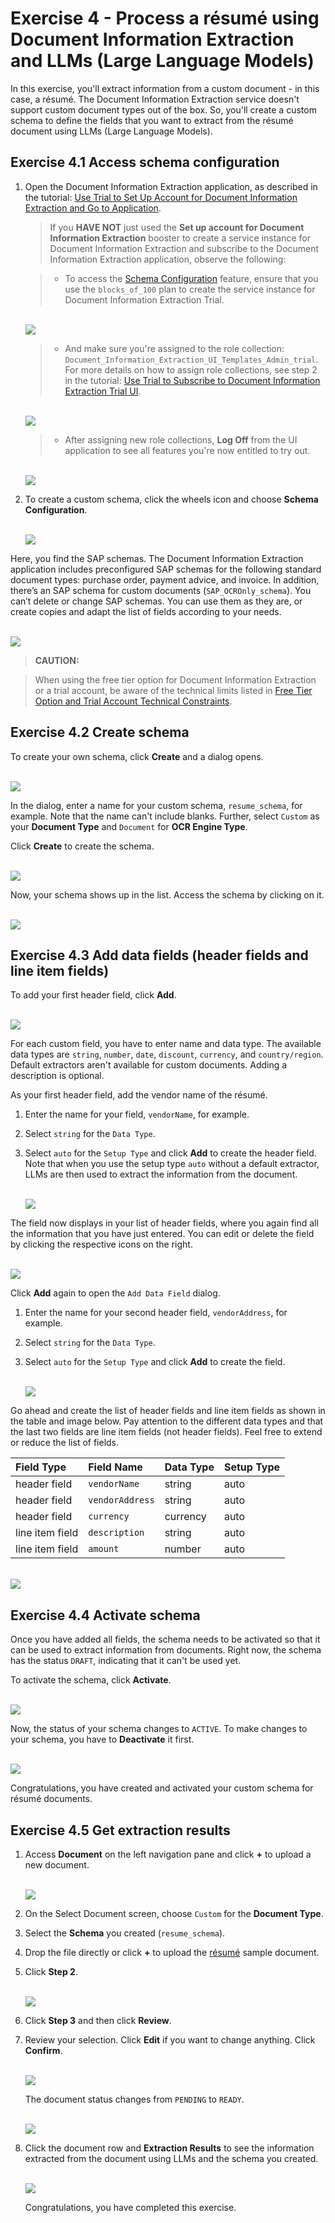 # Exercise 4 - Process a résumé using Document Information Extraction and LLMs (Large Language Models)

In this exercise, you'll extract information from a custom document - in this case, a résumé. The Document Information Extraction service doesn't support custom document types out of the box. So, you'll create a custom schema to define the fields that you want to extract from the résumé document using LLMs (Large Language Models).

## Exercise 4.1 Access schema configuration

1. Open the Document Information Extraction application, as described in the tutorial: [Use Trial to Set Up Account for Document Information Extraction and Go to Application](https://developers.sap.com/tutorials/cp-aibus-dox-booster-app.html).


    >If you **HAVE NOT** just used the **Set up account for Document Information Extraction** booster to create a service instance for Document Information Extraction and subscribe to the Document Information Extraction application, observe the following:

    >- To access the [Schema Configuration](https://help.sap.com/viewer/5fa7265b9ff64d73bac7cec61ee55ae6/SHIP/en-US/3c7862e30fc2488ea95f58f1d77e424e.html) feature, ensure that you use the `blocks_of_100` plan to create the service instance for Document Information Extraction Trial.

    <br>![](/exercises/ex4/images/plan.png)


    >- And make sure you're assigned to the role collection: `Document_Information_Extraction_UI_Templates_Admin_trial`. For more details on how to assign role collections, see step 2 in the tutorial: [Use Trial to Subscribe to Document Information Extraction Trial UI](https://developers.sap.com/tutorials/cp-aibus-dox-ui-sub.html).

    <br>![](/exercises/ex4/images/roles.png)


    >- After assigning new role collections, **Log Off** from the UI application to see all features you're now entitled to try out.

    <br>![](/exercises/ex4/images/log-off.png)


2. To create a custom schema, click the wheels icon and choose **Schema Configuration**.

    <br>![](/exercises/ex4/images/access-schema-configuration.png)

Here, you find the SAP schemas. The Document Information Extraction application includes preconfigured SAP schemas for the following standard document types: purchase order, payment advice, and invoice. In addition, there’s an SAP schema for custom documents (`SAP_OCROnly_schema`). You can’t delete or change SAP schemas. You can use them as they are, or create copies and adapt the list of fields according to your needs.

<br>![](/exercises/ex4/images/sap-schemas.png)


>**CAUTION:**

>When using the free tier option for Document Information Extraction or a trial account, be aware of the technical limits listed in [Free Tier Option and Trial Account Technical Constraints](https://help.sap.com/docs/document-information-extraction/document-information-extraction/free-tier-option-and-trial-account-technical-constraints).



## Exercise 4.2 Create schema

To create your own schema, click **Create** and a dialog opens.

<br>![](/exercises/ex4/images/create-schema.png)

In the dialog, enter a name for your custom schema, `resume_schema`, for example. Note that the name can't include blanks. Further, select `Custom` as your **Document Type** and `Document` for **OCR Engine Type**.

Click **Create** to create the schema.

<br>![](/exercises/ex4/images/create-schema-dialog.png)

Now, your schema shows up in the list. Access the schema by clicking on it.

<br>![](/exercises/ex4/images/access-schema.png)



## Exercise 4.3 Add data fields (header fields and line item fields)

To add your first header field, click **Add**.

<br>![](/exercises/ex4/images/add-field.png)

For each custom field, you have to enter name and data type. The available data types are `string`, `number`, `date`, `discount`, `currency`, and `country/region`. Default extractors aren't available for custom documents. Adding a description is optional.

As your first header field, add the vendor name of the résumé.

1. Enter the name for your field, `vendorName`, for example.

2. Select `string` for the `Data Type`.

3. Select `auto` for the `Setup Type` and click **Add** to create the header field. Note that when you use the setup type `auto` without a default extractor, LLMs are then used to extract the information from the document.

    <br>![](/exercises/ex4/images/add-name.png)

The field now displays in your list of header fields, where you again find all the information that you have just entered. You can edit or delete the field by clicking the respective icons on the right.

<br>![](/exercises/ex4/images/added-name.png)

Click **Add** again to open the `Add Data Field` dialog.

1. Enter the name for your second header field, `vendorAddress`, for example.

2. Select `string` for the `Data Type`.

3. Select `auto` for the `Setup Type` and click **Add** to create the field.

    <br>![](/exercises/ex4/images/add-address.png)

Go ahead and create the list of header fields and line item fields as shown in the table and image below. Pay attention to the different data types and that the last two fields are line item fields (not header fields). Feel free to extend or reduce the list of fields.

|  Field Type		|  Field Name           | Data Type     | Setup Type   
|  :------------------- |  :-------------------	| :----------   | :----------    
|  header field         |  `vendorName`         | string        | auto       
|  header field         |  `vendorAddress`      | string        | auto
|  header field         |  `currency`           | currency      | auto           
|  line item field      |  `description`        | string        | auto       
|  line item field      |  `amount`             | number        | auto       
             

<br>![](/exercises/ex4/images/all-fields.png)



## Exercise 4.4 Activate schema

Once you have added all fields, the schema needs to be activated so that it can be used to extract information from documents. Right now, the schema has the status `DRAFT`, indicating that it can't be used yet.

To activate the schema, click **Activate**.

<br>![](/exercises/ex4/images/activate.png)

Now, the status of your schema changes to `ACTIVE`. To make changes to your schema, you have to **Deactivate** it first.

<br>![](/exercises/ex4/images/active.png)

Congratulations, you have created and activated your custom schema for résumé documents.



## Exercise 4.5 Get extraction results

1.  Access **Document** on the left navigation pane and click **+** to upload a new document.

    <br>![](/exercises/ex4/images/add-document.png)

2. On the Select Document screen, choose `Custom` for the **Document Type**.

3. Select the **Schema** you created (`resume_schema`).

4. Drop the file directly or click **+** to upload the [résumé](https://github.com/SAP-samples/teched2023-AI284v/blob/main/exercises/ex4/files/resume.pdf) sample document.

5. Click **Step 2**.

    <br>![](/exercises/ex4/images/upload.png)

6. Click **Step 3** and then click **Review**.

7. Review your selection. Click **Edit** if you want to change anything. Click **Confirm**.

    <br>![](/exercises/ex4/images/review.png)

    The document status changes from `PENDING` to `READY`.

    <br>![](/exercises/ex4/images/ready.png)

8. Click the document row and **Extraction Results** to see the information extracted from the document using LLMs and the schema you created.

    <br>![](/exercises/ex4/images/results.png)


    Congratulations, you have completed this exercise.
